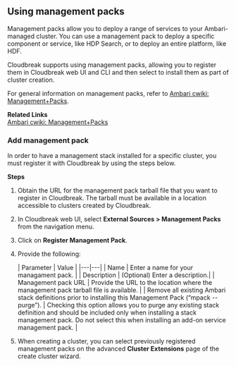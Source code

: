 ## Using management packs

Management packs allow you to deploy a range of services to your Ambari-managed cluster. You can use a management pack to deploy a specific component or service, like HDP Search, or to deploy an entire platform, like HDF.

Cloudbreak supports using management packs, allowing you to register them in Cloudbreak web UI and CLI and then select to install them as part of cluster creation. 

For general information on management packs, refer to [Ambari cwiki: Management+Packs](https://cwiki.apache.org/confluence/display/AMBARI/Management+Packs).  

**Related Links**  
[Ambari cwiki: Management+Packs](https://cwiki.apache.org/confluence/display/AMBARI/Management+Packs)  


### Add management pack

In order to have a management stack installed for a specific cluster, you must register it with Cloudbreak by using the steps below.

**Steps**

1. Obtain the URL for the management pack tarball file that you want to register in Cloudbreak. The tarball  must be available in a location accessible to clusters created by Cloudbreak.  

1. In Cloudbreak web UI, select **External Sources > Management Packs** from the navigation menu. 

3. Click on **Register Management Pack**. 

4. Provide the following:

    | Parameter | Value |
|---|---|
| Name | Enter a name for your managament pack. |
| Description | (Optional) Enter a description.|
| Management pack URL | Provide the URL to the location where the management pack tarball file is available. |
| Remove all existing Ambari stack definitions prior to installing this Management Pack (“mpack --purge”).
| Checking this option allows you to purge any existing stack definition and should be included only when installing a stack management pack. Do not select this when installing an add-on service management pack. |
    
4. When creating a cluster, you can select previously registered management packs on the advanced **Cluster Extensions** page of the create cluster wizard. 


